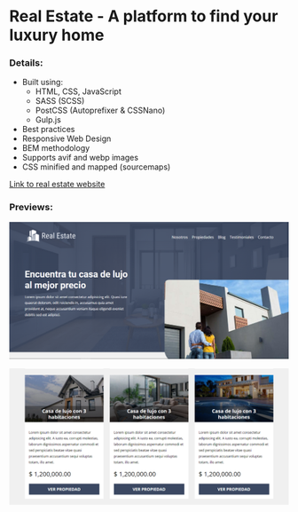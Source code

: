 # Real Estate - A platform to find your luxury home

### Details:

- Built using:
  - HTML, CSS, JavaScript
  - SASS (SCSS)
  - PostCSS (Autoprefixer & CSSNano)
  - Gulp.js
- Best practices
- Responsive Web Design
- BEM methodology
- Supports avif and webp images
- CSS minified and mapped (sourcemaps)

[Link to real estate website](https://real-estate-organization.netlify.app/)

### Previews:

![preview](./src/img/preview.png)

![preview](./src/img/preview-2.png)
